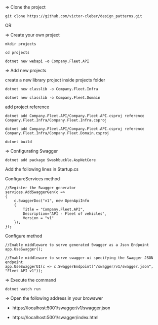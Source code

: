 => Clone the project

```git clone https://github.com/victor-cleber/design_patterns.git```

OR

=> Create your own project

```mkdir projects```

```cd projects```

```dotnet new webapi -o Company.Fleet.API```

=> Add new projects

create a new library project inside projects folder

```dotnet new classlib -o Company.Fleet.Infra```

```dotnet new classlib -o Company.Fleet.Domain```

add project reference

```dotnet add Company.Fleet.API/Company.Fleet.API.csproj reference Company.Fleet.Infra/Company.Fleet.Infra.csproj```

```dotnet add Company.Fleet.API/Company.Fleet.API.csproj reference Company.Fleet.Infra/Company.Fleet.Domain.csproj```

```dotnet build```

=> Configurating Swagger

```dotnet add package Swashbuckle.AspNetCore```

Add the following lines in Startup.cs

ConfigureServices method
``` 
//Register the Swagger generator
services.AddSwaggerGen(c =>
{
    c.SwaggerDoc("v1", new OpenApiInfo 
    { 
        Title = "Company.Fleet.API",
        Description="API - Fleet of vehicles",
        Version = "v1" 
    });
});
```

Configure method

```
//Enable middleware to serve generated Swagger as a Json Endpoint
app.UseSwagger();

//Enable middleware to serve swagger-ui specifying the Swagger JSON endpoint
app.UseSwaggerUI(c => c.SwaggerEndpoint("/swagger/v1/swagger.json", "Fleet API v1"));
```

=> Execute the command


```dotnet watch run```


=> Open the following address in your browswer

- https://localhost:5001/swagger/v1/swagger.json

- https://localhost:5001/swagger/index.html


